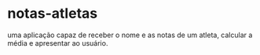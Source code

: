 # notas-atletas
uma aplicação capaz de receber o nome e as notas de um atleta, calcular a média e apresentar ao usuário.
